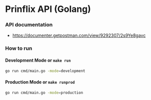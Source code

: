 # Prinflix API (Golang)

### API documentation
- https://documenter.getpostman.com/view/9292307/2s9Ye8gavc

### How to run
#### Development Mode or `make run`
```bash
go run cmd/main.go -mode=development
```
#### Production Mode or `make runprod`
```bash
go run cmd/main.go -mode=production
```
